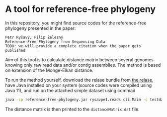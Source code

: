 # A tool for reference-free phylogeny

In this repository, you might find source codes for the reference-free phylogeny
presented in the paper:
```
Petr Ryšavý, Filip Železný
Reference-Free Phylogeny from Sequencing Data
TODO: we will provide a complete citation when the paper gets published
```

Aim of this tool is to calculate distance matrix between several genomes knowing
only raw read data and/or contig assemblies. The method is based on extension of
the Monge-Elkan distance.

To run the method yourself, download the relase bundle from [the relase](https://github.com/petrrysavy/reference-free-phylogeny/releases/tag/v2.0),
have Java installed on your system (source codes were compiled using Java 11),
and run on the attached simple dataset using commad
```bash
java -cp reference-free-phylogeny.jar rysavpe1.reads.cli.Main -c testdata/contigs/* -r testdata/reads/* -o distanceMatrix.dat -d 3
```
The distance matrix is then printed to the `distanceMatrix.dat` file.

